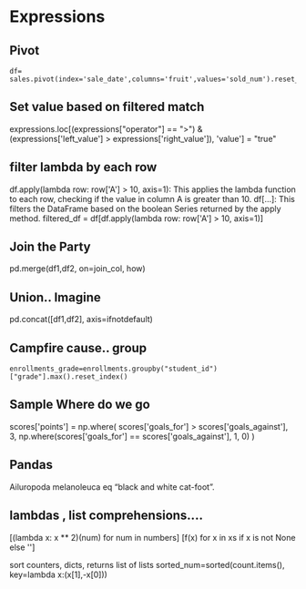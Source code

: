 # Expressions 

## Pivot
    df= sales.pivot(index='sale_date',columns='fruit',values='sold_num').reset_index()


## Set value based on filtered match
expressions.loc[(expressions["operator"] == ">") & (expressions['left_value'] > expressions['right_value']), 'value'] = "true"

## filter lambda by each row
df.apply(lambda row: row['A'] > 10, axis=1): This applies the lambda function to each row, checking if the value in column A is greater than 10.
df[...]: This filters the DataFrame based on the boolean Series returned by the apply method.
filtered_df = df[df.apply(lambda row: row['A'] > 10, axis=1)]

## Join the Party
pd.merge(df1,df2, on=join_col, how)

## Union.. Imagine 
pd.concat([df1,df2], axis=ifnotdefault)

## Campfire cause.. group

    enrollments_grade=enrollments.groupby("student_id")["grade"].max().reset_index()


## Sample Where do we go
scores['points'] = np.where(
        scores['goals_for'] > scores['goals_against'], 
        3, 
        np.where(scores['goals_for'] == scores['goals_against'], 1, 0)
    )
## Pandas 
Ailuropoda melanoleuca eq “black and white cat-foot”.

## lambdas , list comprehensions....
[(lambda x: x ** 2)(num) for num in numbers]
[f(x) for x in xs if x is not None else '']

sort counters, dicts, returns list of lists
sorted_num=sorted(count.items(), key=lambda x:(x[1],-x[0]))
